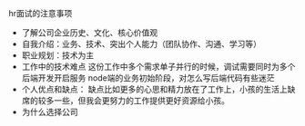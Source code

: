 <!--
 * @Author: jiangmengxia jiangmengxia@nnuo.com
 * @Date: 2024-09-04 15:51:14
 * @LastEditors: jiangmengxia jiangmengxia@nnuo.com
 * @LastEditTime: 2024-09-04 15:59:00
 * @FilePath: \jiangmengxia.github.io\面试注意事项.md
 * @Description: Description
-->

hr面试的注意事项
* 了解公司企业历史、文化、核心价值观
* 自我介绍：业务、技术、突出个人能力（团队协作、沟通、学习等）
* 职业规划：技术为主
* 工作中的技术难点
    这份工作中多个需求单子并行的时候，调试需要同时为多个后端开发开启服务
    node端的业务初始阶段，对怎么写后端代码有些迷茫
* 个人优点和缺点：
    缺点比如更多的心思和精力放在了工作上，小孩的生活上缺席的较多一些，但我会更努力的工作提供更好资源给小孩。
* 为什么选择公司

